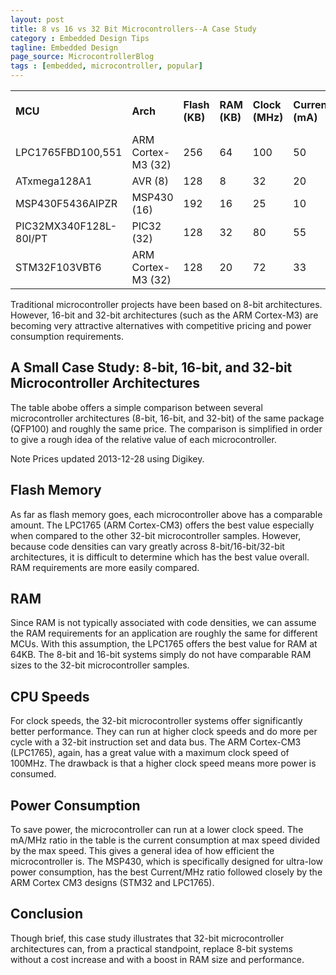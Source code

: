 ```yaml
---
layout: post
title: 8 vs 16 vs 32 Bit Microcontrollers--A Case Study
category : Embedded Design Tips
tagline: Embedded Design
page_source: MicrocontrollerBlog
tags : [embedded, microcontroller, popular]
---
```


<table class="table table-striped table-bordered">
<tr>
	<td><strong>MCU</strong></td>
	<td><strong>Arch</strong></td>
	<td><strong>Flash (KB)</strong></td>
	<td><strong>RAM (KB)</strong></td>
	<td><strong>Clock (MHz)</strong></td>
	<td><strong>Current (mA)</strong></td>
	<td><strong>mA/MHz</strong></td>
	<td><strong>Price (USD) at 1k</strong></td>
</tr>
<tr>
	<td>LPC1765FBD100,551</td>
	<td>ARM Cortex-M3 (32)</td>
	<td>256</td>
	<td>64</td>
	<td>100</td>
	<td>50</td>
	<td>0.5</td>
	<td>5.06</td>
</tr>
<tr>
	<td>ATxmega128A1</td>
	<td>AVR (8)</td>
	<td>128</td>
	<td>8</td>
	<td>32</td>
	<td>20</td>
	<td>0.63</td>
	<td>6.05</td>
</tr>
<tr>
	<td>MSP430F5436AIPZR</td>
	<td>MSP430 (16)</td>
	<td>192</td>
	<td>16</td>
	<td>25</td>
	<td>10</td>
	<td>0.4</td>
	<td>4.797</td>
</tr>
<tr>
	<td>PIC32MX340F128L-80I/PT</td>
	<td>PIC32 (32)</td>
	<td>128</td>
	<td>32</td>
	<td>80</td>
	<td>55</td>
	<td>0.69</td>
	<td>4.82</td>
</tr>
<tr>
	<td>STM32F103VBT6</td>
	<td>ARM Cortex-M3 (32)</td>
	<td>128</td>
	<td>20</td>
	<td>72</td>
	<td>33</td>
	<td>0.46</td>
	<td>4.29</td>
</tr>
</table>
Traditional microcontroller projects have been based on 8-bit architectures.  However, 16-bit and 32-bit architectures (such as the ARM Cortex-M3) are becoming very attractive alternatives with competitive pricing and power consumption requirements.

## A Small Case Study: 8-bit, 16-bit, and 32-bit Microcontroller Architectures

The table abobe offers a simple comparison between several microcontroller architectures (8-bit, 16-bit, and 32-bit) of the same package (QFP100) and roughly the same price. The comparison is simplified in order to give a rough idea of the relative value of each microcontroller.



<div class="alert alert-info"><span class="label label-danger">Note</span> Prices updated
2013-12-28 using Digikey.</div>

## Flash Memory

As far as flash memory goes, each microcontroller above has a comparable amount. The LPC1765 (ARM Cortex-CM3) offers
the best value especially when compared to the other 32-bit microcontroller samples. However, because code densities
can vary greatly across 8-bit/16-bit/32-bit architectures, it is difficult to determine which has the best value
overall. RAM requirements are more easily compared.

## RAM

Since RAM is not typically associated with code densities, we can assume the RAM requirements for an application
are roughly the same for different MCUs. With this assumption, the LPC1765 offers the best value for RAM
at 64KB. The 8-bit and 16-bit systems simply do not have comparable RAM sizes to the 32-bit microcontroller samples.

## CPU Speeds

For clock speeds, the 32-bit microcontroller systems offer significantly better performance. They can run
at higher clock speeds and do more per cycle with a 32-bit instruction set and data bus. The ARM
Cortex-CM3 (LPC1765), again, has a great value with a maximum clock speed of 100MHz. The drawback is that
a higher clock speed means more power is consumed.

## Power Consumption

To save power, the microcontroller can run at a lower clock speed. The mA/MHz ratio in the table is the
current consumption at max speed divided by the max speed. This gives a general idea of how efficient the
microcontroller is. The MSP430, which is specifically designed for ultra-low power consumption, has the
best Current/MHz ratio followed closely by the ARM Cortex CM3 designs (STM32 and LPC1765).

## Conclusion

Though brief, this case study illustrates that 32-bit microcontroller architectures can, from a practical
standpoint, replace 8-bit systems without a cost increase and with a boost in RAM size and performance.
